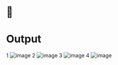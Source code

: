 # 🌸 

# Output
1 ![image](https://github.com/user-attachments/assets/6c9d6987-437c-47bb-8eb8-004f55ba2618)
2 ![image](https://github.com/user-attachments/assets/d1d3ee5f-a9e4-436a-8691-5c34b50bfc7a)
3 ![image](https://github.com/user-attachments/assets/4ff2ae19-723e-46ce-b8f1-8adb98a50890)
4 ![image](https://github.com/user-attachments/assets/7e51e2e5-c9df-4663-a1f2-a836c3c98634)

